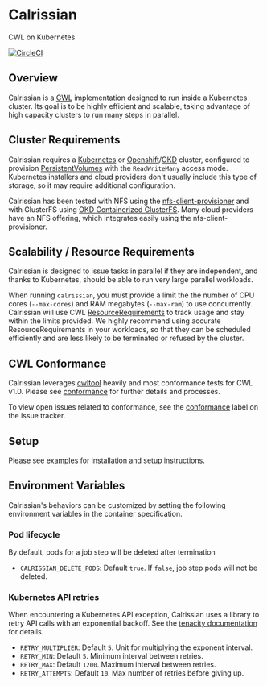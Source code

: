 # Calrissian

CWL on Kubernetes

[![CircleCI](https://circleci.com/gh/Duke-GCB/calrissian.svg?style=svg)](https://circleci.com/gh/Duke-GCB/calrissian)

## Overview

Calrissian is a [CWL](https://www.commonwl.org) implementation designed to run inside a Kubernetes cluster. Its goal is to be highly efficient and scalable, taking advantage of high capacity clusters to run many steps in parallel.

## Cluster Requirements

Calrissian requires a [Kubernetes](https://kubernetes.io) or [Openshift](https://www.openshift.com)/[OKD](https://www.okd.io) cluster, configured to provision [PersistentVolumes](https://kubernetes.io/docs/concepts/storage/persistent-volumes/) with the `ReadWriteMany` access mode. Kubernetes installers and cloud providers don't usually include this type of storage, so it may require additional configuration.

Calrissian has been tested with NFS using the [nfs-client-provisioner](https://github.com/kubernetes-incubator/external-storage/tree/master/nfs-client) and with GlusterFS using [OKD Containerized GlusterFS](https://docs.okd.io/3.11/install_config/persistent_storage/persistent_storage_glusterfs.html). Many cloud providers have an NFS offering, which integrates easily using the nfs-client-provisioner.

## Scalability / Resource Requirements

Calrissian is designed to issue tasks in parallel if they are independent, and thanks to Kubernetes, should be able to run very large parallel workloads.

When running `calrissian`, you must provide a limit the the number of CPU cores (`--max-cores`) and RAM megabytes (`--max-ram`) to use concurrently. Calrissian will use CWL [ResourceRequirements](https://www.commonwl.org/v1.0/CommandLineTool.html#ResourceRequirement) to track usage and stay within the limits provided. We highly recommend using accurate ResourceRequirements in your workloads, so that they can be scheduled efficiently and are less likely to be terminated or refused by the cluster.

## CWL Conformance

Calrissian leverages [cwltool](https://github.com/common-workflow-language/cwltool) heavily and most conformance tests for CWL v1.0. Please see [conformance](conformance) for further details and processes.

To view open issues related to conformance, see the [conformance](https://github.com/Duke-GCB/calrissian/issues?q=is%3Aopen+is%3Aissue+label%3Aconformance) label on the issue tracker.

## Setup

Please see [examples](examples) for installation and setup instructions.

## Environment Variables

Calrissian's behaviors can be customized by setting the following environment variables in the container specification.

### Pod lifecycle

By default, pods for a job step will be deleted after termination

- `CALRISSIAN_DELETE_PODS`: Default `true`. If `false`, job step pods will not be deleted.

### Kubernetes API retries

When encountering a Kubernetes API exception, Calrissian uses a library to retry API calls with an exponential backoff. See the [tenacity documentation](https://tenacity.readthedocs.io/en/latest/index.html#waiting-before-retrying) for details.

- `RETRY_MULTIPLIER`: Default `5`. Unit for multiplying the exponent interval.
- `RETRY_MIN`: Default `5`. Minimum interval between retries.
- `RETRY_MAX`: Default `1200`. Maximum interval between retries.
- `RETRY_ATTEMPTS`: Default `10`. Max number of retries before giving up.
